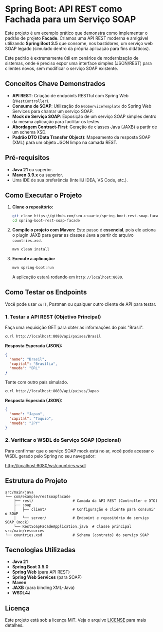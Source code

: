 # Spring Boot: API REST como Fachada para um Serviço SOAP

Este projeto é um exemplo prático que demonstra como implementar o padrão de projeto **Facade**. Criamos uma API REST moderna e amigável utilizando **Spring Boot 3.5** que consome, nos bastidores, um serviço web SOAP legado (simulado dentro da própria aplicação para fins didáticos).

Este padrão é extremamente útil em cenários de modernização de sistemas, onde é preciso expor uma interface simples (JSON/REST) para clientes novos, sem modificar o serviço SOAP existente.

## Conceitos Chave Demonstrados

* **API REST**: Criação de endpoints RESTful com Spring Web (`@RestController`).
* **Consumo de SOAP**: Utilização do `WebServiceTemplate` do Spring Web Services para chamar um serviço SOAP.
* **Mock de Serviço SOAP**: Exposição de um serviço SOAP simples dentro da mesma aplicação para facilitar os testes.
* **Abordagem Contract-First**: Geração de classes Java (JAXB) a partir de um schema XSD.
* **Padrão DTO (Data Transfer Object)**: Mapeamento da resposta SOAP (XML) para um objeto JSON limpo na camada REST.

## Pré-requisitos

* **Java 21** ou superior.
* **Maven 3.9.x** ou superior.
* Uma IDE de sua preferência (IntelliJ IDEA, VS Code, etc.).

## Como Executar o Projeto

1. **Clone o repositório:**
   ```bash
   git clone https://github.com/seu-usuario/spring-boot-rest-soap-facade.git
   cd spring-boot-rest-soap-facade
   ```

2. **Compile o projeto com Maven:**
   Este passo é **essencial**, pois ele aciona o plugin JAXB para gerar as classes Java a partir do arquivo
   `countries.xsd`.
   ```bash
   mvn clean install
   ```

3. **Execute a aplicação:**
   ```bash
   mvn spring-boot:run
   ```
   A aplicação estará rodando em `http://localhost:8080`.

## Como Testar os Endpoints

Você pode usar `curl`, Postman ou qualquer outro cliente de API para testar.

### 1. Testar a API REST (Objetivo Principal)

Faça uma requisição GET para obter as informações do país "Brasil".

```bash
curl http://localhost:8080/api/paises/Brasil
```

**Resposta Esperada (JSON):**

```json
{
  "nome": "Brasil",
  "capital": "Brasília",
  "moeda": "BRL"
}
```

Tente com outro país simulado.

```bash
curl http://localhost:8080/api/paises/Japao
```

**Resposta Esperada (JSON):**

```json
{
  "nome": "Japao",
  "capital": "Tóquio",
  "moeda": "JPY"
}
```

### 2. Verificar o WSDL do Serviço SOAP (Opcional)

Para confirmar que o serviço SOAP mock está no ar, você pode acessar o WSDL gerado pelo Spring no seu navegador:

[http://localhost:8080/ws/countries.wsdl](http://localhost:8080/ws/countries.wsdl)

## Estrutura do Projeto

```
src/main/java
└── com/example/restsoapfacade
    ├── rest/                  # Camada da API REST (Controller e DTO)
    ├── soap
    │   ├── client/            # Configuração e cliente para consumir o SOAP
    │   └── server/            # Endpoint e repositório do serviço SOAP (mock)
    └── RestSoapFacadeApplication.java  # Classe principal
src/main/resources
└── countries.xsd              # Schema (contrato) do serviço SOAP
```

## Tecnologias Utilizadas

* **Java 21**
* **Spring Boot 3.5.0**
* **Spring Web** (para API REST)
* **Spring Web Services** (para SOAP)
* **Maven**
* **JAXB** (para binding XML-Java)
* **WSDL4J**

## Licença

Este projeto está sob a licença MIT. Veja o arquivo [LICENSE](LICENSE) para mais detalhes.
